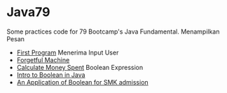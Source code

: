 # Java79
Some practices code for 79 Bootcamp's Java Fundamental.
Menampilkan Pesan
+ [First Program](FirstProg.java)
Menerima Input User
+ [Forgetful Machine](ForgetfulMachine.java)
+ [Calculate Money Spent](CalculateMoneySpent.java)
Boolean Expression
+ [Intro to Boolean in Java](Booleanz.java)
+ [An Application of Boolean for SMK admission](Lulus.java)
